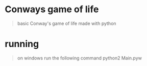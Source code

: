 # Conways game of life
> basic Conway's game of life made with python

# running
> on windows run the following command python2 Main.pyw